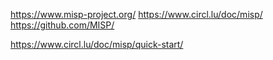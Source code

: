 
https://www.misp-project.org/
https://www.circl.lu/doc/misp/
https://github.com/MISP/

https://www.circl.lu/doc/misp/quick-start/

